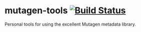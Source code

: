 # mutagen-tools [![Build Status][svg-travis]][travis]

Personal tools for using the excellent Mutagen metadata library.


 [svg-travis]: https://travis-ci.org/naftulikay/mutagen-tools.svg?branch=master
 [travis]: https://travis-ci.org/naftulikay/mutagen-tools

